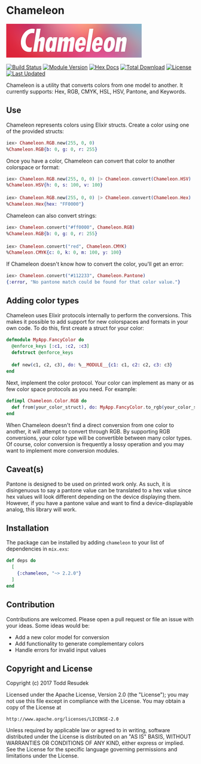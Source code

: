 # Chameleon

![Chameleon](./assets/logo.png)

[![Build Status](https://semaphoreci.com/api/v1/supersimple/chameleon/branches/master/badge.svg)](https://semaphoreci.com/supersimple/chameleon)
[![Module Version](https://img.shields.io/hexpm/v/chameleon.svg)](https://hex.pm/packages/chameleon)
[![Hex Docs](https://img.shields.io/badge/hex-docs-lightgreen.svg)](https://hexdocs.pm/chameleon/)
[![Total Download](https://img.shields.io/hexpm/dt/chameleon.svg)](https://hex.pm/packages/chameleon)
[![License](https://img.shields.io/hexpm/l/chameleon.svg)](https://github.com/supersimple/chameleon/blob/master/LICENSE.md)
[![Last Updated](https://img.shields.io/github/last-commit/supersimple/chameleon.svg)](https://github.com/supersimple/chameleon/commits/master)

<!-- MDOC !-->

Chameleon is a utility that converts colors from one model to another.
It currently supports: Hex, RGB, CMYK, HSL, HSV, Pantone, and Keywords.

## Use

Chameleon represents colors using Elixir structs. Create a color using one
of the provided structs:

```elixir
iex> Chameleon.RGB.new(255, 0, 0)
%Chameleon.RGB{b: 0, g: 0, r: 255}
```

Once you have a color, Chameleon can convert that color to another colorspace or
format:

```elixir
iex> Chameleon.RGB.new(255, 0, 0) |> Chameleon.convert(Chameleon.HSV)
%Chameleon.HSV{h: 0, s: 100, v: 100}

iex> Chameleon.RGB.new(255, 0, 0) |> Chameleon.convert(Chameleon.Hex)
%Chameleon.Hex{hex: "FF0000"}
```

Chameleon can also convert strings:

```elixir
iex> Chameleon.convert("#ff0000", Chameleon.RGB)
%Chameleon.RGB{b: 0, g: 0, r: 255}

iex> Chameleon.convert("red", Chameleon.CMYK)
%Chameleon.CMYK{c: 0, k: 0, m: 100, y: 100}
```

If Chameleon doesn't know how to convert the color, you'll get an error:

```elixir
iex> Chameleon.convert("#112233", Chameleon.Pantone)
{:error, "No pantone match could be found for that color value."}
```

## Adding color types

Chameleon uses Elixir protocols internally to perform the conversions. This
makes it possible to add support for new colorspaces and formats in your own
code. To do this, first create a struct for your color:

```elixir
defmodule MyApp.FancyColor do
  @enforce_keys [:c1, :c2, :c3]
  defstruct @enforce_keys

  def new(c1, c2, c3), do: %__MODULE__{c1: c1, c2: c2, c3: c3}
end
```

Next, implement the color protocol. Your color can implement as many or as few color space protocols as you need.
For example:

```elixir
defimpl Chameleon.Color.RGB do
  def from(your_color_struct), do: MyApp.FancyColor.to_rgb(your_color_struct)
end
```

When Chameleon doesn't find a direct conversion from one color to another, it will attempt to convert through RGB. By supporting RGB conversions, your color type will be convertible between many color types. Of course, color conversion is frequently a lossy operation and you may want to implement more conversion modules.

## Caveat(s)

Pantone is designed to be used on printed work only. As such, it is disingenuous to say a
pantone value can be translated to a hex value since hex values will look different depending
on the device displaying them. However, if you have a pantone value and want to find a
device-displayable analog, this library will work.

<!-- MDOC !-->

## Installation

The package can be installed by adding `chameleon` to your list of dependencies in `mix.exs`:

```elixir
def deps do
  [
    {:chameleon, "~> 2.2.0"}
  ]
end
```

## Contribution

Contributions are welcomed. Please open a pull request or file an issue with your ideas.
Some ideas would be:

- Add a new color model for conversion
- Add functionality to generate complementary colors
- Handle errors for invalid input values

## Copyright and License

Copyright (c) 2017 Todd Resudek

Licensed under the Apache License, Version 2.0 (the "License"); you may not
use this file except in compliance with the License. You may obtain a copy
of the License at

    http://www.apache.org/licenses/LICENSE-2.0

Unless required by applicable law or agreed to in writing, software
distributed under the License is distributed on an "AS IS" BASIS, WITHOUT
WARRANTIES OR CONDITIONS OF ANY KIND, either express or implied. See the
License for the specific language governing permissions and limitations
under the License.
